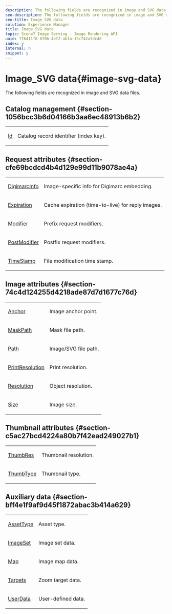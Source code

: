 ```yaml
---
description: The following fields are recognized in image and SVG data files.
seo-description: The following fields are recognized in image and SVG data files.
seo-title: Image_SVG data
solution: Experience Manager
title: Image_SVG data
topic: Scene7 Image Serving - Image Rendering API
uuid: 7f6411f8-8f06-4ef2-ab1a-15c742a3dc48
index: y
internal: n
snippet: y
---
```


# Image_SVG data{#image-svg-data}

The following fields are recognized in image and SVG data files.

## Catalog management {#section-1056bcc3b6d04166b3aa6ec48913b6b2}

<table id="table_823F89CAD494441690D28F18005F774C"> 
 <tbody> 
  <tr> 
   <td colname="col1"> <p><span class="codeph"> <a href="r_id_cat.md#reference_C3F3CE9AAAC4451796A846D6722383E5" type="reference" format="dita" scope="local"> Id</a></span> </p> </td> 
   <td colname="col2"> <p>Catalog record identifier (index key). </p> </td> 
  </tr> 
 </tbody> 
</table>

## Request attributes {#section-cfe69bcdcd4b4d129e99d11b9078ae4a}

<table id="table_C070C676835F49918E1B3BBF81471B09"> 
 <tbody> 
  <tr> 
   <td colname="col1"> <p><span class="codeph"> <a href="../../../../../../is_api/image_catalog/image-serving-api-ref/c-image-catalog-reference/c-image-svg-data-reference/c-image-data-reference/r-digimarcinfo-cat.md#reference-4925764ed683466bb7af4b807c86f8ba" type="reference" format="dita" scope="local"> DigimarcInfo</a></span> </p> </td> 
   <td colname="col2"> <p>Image-specific info for Digimarc embedding. </p> </td> 
  </tr> 
  <tr> 
   <td colname="col1"> <p><span class="codeph"> <a href="../../../../../../is_api/image_catalog/image-serving-api-ref/c-image-catalog-reference/c-image-svg-data-reference/c-image-data-reference/r-expiration-cat.md#reference-a7afd668ecbb4d2da65d86259aa6a28a" type="reference" format="dita" scope="local"> Expiration</a></span> </p> </td> 
   <td colname="col2"> <p>Cache expiration (time-to-live) for reply images. </p> </td> 
  </tr> 
  <tr> 
   <td colname="col1"> <p><span class="codeph"> <a href="r_modifier_cat.md#reference_D2C6884B3A2248FAB81A112D27969834" type="reference" format="dita" scope="local"> Modifier</a> </span> </p> </td> 
   <td colname="col2"> <p>Prefix request modifiers. </p> </td> 
  </tr> 
  <tr> 
   <td colname="col1"> <p><span class="codeph"> <a href="r_postmodifier_cat.md#reference_4BC3738A812B4E7C8A180E27BFBD770B" type="reference" format="dita" scope="local"> PostModifier</a> </span> </p> </td> 
   <td colname="col2"> <p>Postfix request modifiers. </p> </td> 
  </tr> 
  <tr> 
   <td colname="col1"> <p><span class="codeph"> <a href="../../../../../../is_api/image_catalog/image-serving-api-ref/c-image-catalog-reference/c-image-svg-data-reference/c-image-data-reference/r-timestamp-cat.md#reference-59a27b72f4cb4a53a3baba83214c4ded" type="reference" format="dita" scope="local"> TimeStamp</a></span> </p> </td> 
   <td colname="col2"> <p>File modification time stamp. </p> </td> 
  </tr> 
 </tbody> 
</table>

## Image attributes {#section-74c4d124255d4218ade87d7d1677c76d}

<table id="table_F2A33C2EB17A4EACB00DDEF7FB1BB0D4"> 
 <tbody> 
  <tr> 
   <td colname="col1"> <p><span class="codeph"> <a href="r_anchor_cat.md#reference_3AE039791E6644549399E8AEB503DDCF" type="reference" format="dita" scope="local"> Anchor</a></span> </p> </td> 
   <td colname="col2"> <p>Image anchor point. </p> </td> 
  </tr> 
  <tr> 
   <td colname="col1"> <p><span class="codeph"> <a href="r_maskpath_cat.md#reference_F82B42535FFF42959E74A7C1E605C931" type="reference" format="dita" scope="local"> MaskPath</a></span> </p> </td> 
   <td colname="col2"> <p>Mask file path. </p> </td> 
  </tr> 
  <tr> 
   <td colname="col1"> <p><span class="codeph"> <a href="r_path_cat.md#reference_306AFCAFF172440CA81B85DA8D78213C" type="reference" format="dita" scope="local"> Path</a></span> </p> </td> 
   <td colname="col2"> <p>Image/SVG file path. </p> </td> 
  </tr> 
  <tr> 
   <td colname="col1"> <p><span class="codeph"> <a href="../../../../../../is_api/image_catalog/image-serving-api-ref/c-image-catalog-reference/c-image-svg-data-reference/c-image-data-reference/r-printresolution-cat.md#reference-4ebb2e136995470b84b7c5e10cb8e5f5" type="reference" format="dita" scope="local"> PrintResolution</a></span> </p> </td> 
   <td colname="col2"> <p>Print resolution. </p> </td> 
  </tr> 
  <tr> 
   <td colname="col1"> <p><span class="codeph"> <a href="../../../../../../is_api/image_catalog/image-serving-api-ref/c-image-catalog-reference/c-image-svg-data-reference/c-image-data-reference/r-resolution-cat.md#reference-de489f5f36b64bd0831749546f8728e1" type="reference" format="dita" scope="local"> Resolution</a></span> </p> </td> 
   <td colname="col2"> <p>Object resolution. </p> </td> 
  </tr> 
  <tr> 
   <td colname="col1"> <p><span class="codeph"> <a href="r_size_cat.md#reference_5A82CFE33ABE445998C586FFB6820A47" type="reference" format="dita" scope="local"> Size</a></span> </p> </td> 
   <td colname="col2"> <p>Image size. </p> </td> 
  </tr> 
 </tbody> 
</table>

## Thumbnail attributes {#section-c5ac27bcd4224a80b7f42ead249027b1}

<table id="table_E07909B6C16F4D9686ADA381A4178E25"> 
 <tbody> 
  <tr> 
   <td colname="col1"> <p><span class="codeph"> <a href="../../../../../../is_api/image_catalog/image-serving-api-ref/c-image-catalog-reference/c-image-svg-data-reference/c-image-data-reference/r-thumbres-cat.md#reference-eedb9991397347c3bed5bd0a785c4c69" type="reference" format="dita" scope="local"> ThumbRes</a></span> </p> </td> 
   <td colname="col2"> <p>Thumbnail resolution. </p> </td> 
  </tr> 
  <tr> 
   <td colname="col1"> <p><span class="codeph"> <a href="../../../../../../is_api/image_catalog/image-serving-api-ref/c-image-catalog-reference/c-image-svg-data-reference/c-image-data-reference/r-thumbtype-cat.md#reference-41149ddffc8749cba2f8d9c8e2611e03" type="reference" format="dita" scope="local"> ThumbType</a></span> </p> </td> 
   <td colname="col2"> <p>Thumbnail type. </p> </td> 
  </tr> 
 </tbody> 
</table>

## Auxiliary data {#section-bff4e1f9af9d45f1872abac3b414a629}

<table id="table_B6A9A702F533494E85CEC1AD42EC728A"> 
 <tbody> 
  <tr> 
   <td colname="col1"> <p><span class="codeph"> <a href="r_assettype_cat.md#reference_6177CCBCBA05496E9017D53FD898BCA3" type="reference" format="dita" scope="local"> AssetType</a></span> </p> </td> 
   <td colname="col2"> <p>Asset type. </p> </td> 
  </tr> 
  <tr> 
   <td colname="col1"> <p><span class="codeph"> <a href="r_imageset_cat.md#reference_4764D347AFD64AFDAEDE9A74C7565256" type="reference" format="dita" scope="local"> ImageSet</a></span> </p> </td> 
   <td colname="col2"> <p>Image set data. </p> </td> 
  </tr> 
  <tr> 
   <td colname="col1"> <p><span class="codeph"> <a href="r_map_cat.md#reference_F1B52F35D07A4B3EA9E9AE1628526EEA" type="reference" format="dita" scope="local"> Map</a></span> </p> </td> 
   <td colname="col2"> <p>Image map data. </p> </td> 
  </tr> 
  <tr> 
   <td colname="col1"> <p><span class="codeph"> <a href="r_targets_cat.md#reference_4C3865D34A34421786F2A4070955575A" type="reference" format="dita" scope="local"> Targets</a></span> </p> </td> 
   <td colname="col2"> <p>Zoom target data. </p> </td> 
  </tr> 
  <tr> 
   <td colname="col1"> <p><span class="codeph"> <a href="r_userdata_cat.md#reference_1E552AEAD08E41489E82EC16936BC0DF" type="reference" format="dita" scope="local"> UserData</a></span> </p> </td> 
   <td colname="col2"> <p>User-defined data. </p> </td> 
  </tr> 
 </tbody> 
</table>

